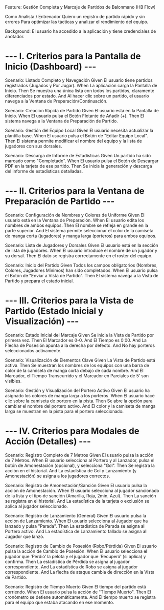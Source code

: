 Feature: Gestión Completa y Marcaje de Partidos de Balonmano (HB Flow)

  Como Analista / Entrenador
  Quiero un registro de partido rápido y sin errores
  Para optimizar las tácticas y analizar el rendimiento del equipo.

  Background: El usuario ha accedido a la aplicación y tiene credenciales de anotador.

# --- I. Criterios para la Pantalla de Inicio (Dashboard) ---

  Scenario: Listado Completo y Navegación
    Given El usuario tiene partidos registrados (Jugados y Por Jugar).
    When La aplicación carga la Pantalla de Inicio.
    Then Se muestra una única lista con todos los partidos, claramente diferenciados por estado.
    And Al hacer clic sobre un partido, el usuario navega a la Ventana de Preparación/Continuación.

  Scenario: Creación Rápida de Partido
    Given El usuario está en la Pantalla de Inicio.
    When El usuario pulsa el Botón Flotante de Añadir (+).
    Then El sistema navega a la Ventana de Preparación de Partido.

  Scenario: Gestión del Equipo Local
    Given El usuario necesita actualizar la plantilla base.
    When El usuario pulsa el Botón de "Editar Equipo Local".
    Then El sistema permite modificar el nombre del equipo y la lista de jugadores con sus dorsales.

  Scenario: Descarga de Informe de Estadísticas
    Given Un partido ha sido marcado como "Completado".
    When El usuario pulsa el Botón de Descargar PDF en la tarjeta de ese partido.
    Then Se inicia la generación y descarga del informe de estadísticas detalladas.

# --- II. Criterios para la Ventana de Preparación de Partido ---

  Scenario: Configuración de Nombres y Colores de Uniforme
    Given El usuario está en la Ventana de Preparación.
    When El usuario edita los nombres de ambos equipos.
    Then El nombre se refleja en grande en la parte superior.
    And El sistema permite seleccionar el color de la camiseta de manga corta (jugadores) y manga larga (porteros) para ambos equipos.

  Scenario: Lista de Jugadores y Dorsales
    Given El usuario está en la sección de lista de jugadores.
    When El usuario introduce el nombre de un jugador y su dorsal.
    Then El dato se registra correctamente en el roster del equipo.

  Scenario: Inicio del Partido
    Given Todos los campos obligatorios (Nombres, Colores, Jugadores Mínimos) han sido completados.
    When El usuario pulsa el Botón de "Enviar a Vista de Partido".
    Then El sistema navega a la Vista de Partido y prepara el estado inicial.

# --- III. Criterios para la Vista de Partido (Estado Inicial y Visualización) ---

  Scenario: Estado Inicial del Marcaje
    Given Se inicia la Vista de Partido por primera vez.
    Then El Marcador es 0-0.
    And El Tiempo es 0:00.
    And La Flecha de Posesión apunta a la derecha por defecto.
    And No hay porteros seleccionados activamente.

  Scenario: Visualización de Elementos Clave
    Given La Vista de Partido está activa.
    Then Se muestran los nombres de los equipos con una barra de color de la camiseta de manga corta debajo de cada nombre.
    And El Marcador, el Tiempo Transcurrido y el Marcador en Parciales de 5' son visibles.

  Scenario: Gestión y Visualización del Portero Activo
    Given El usuario ha asignado los colores de manga larga a los porteros.
    When El usuario hace clic sobre la camiseta de portero en la pista.
    Then Se abre la opción para cambiar el nombre del portero activo.
    And El color y la camiseta de manga larga se muestran en la pista para el portero seleccionado.

# --- IV. Criterios para Modales de Acción (Detalles) ---

  Scenario: Registro Completo de 7 Metros
    Given El usuario pulsa la acción de 7 Metros.
    When El usuario selecciona al Portero y al Lanzador, pulsa el botón de Amonestación (opcional), y selecciona "Gol".
    Then Se registra la acción en el historial.
    And La estadística de Gol y Lanzamiento (y Amonestación) se asigna a los jugadores correctos.

  Scenario: Registro de Amonestación/Sanción
    Given El usuario pulsa la acción de Amonestación.
    When El usuario selecciona al jugador sancionado de la lista y el tipo de sanción (Amarilla, Roja, 2min, Azul).
    Then La sanción se registra en el historial.
    And La estadística de la tarjeta o exclusión se aplica al jugador seleccionado.

  Scenario: Registro de Lanzamiento (General)
    Given El usuario pulsa la acción de Lanzamiento.
    When El usuario selecciona al Jugador que ha lanzado y pulsa "Parada".
    Then La estadística de Parada se asigna al Portero activo.
    And La estadística de Lanzamiento fallado se asigna al Jugador que lanzó.

  Scenario: Registro de Cambio de Posesión (Robo/Pérdida)
    Given El usuario pulsa la acción de Cambio de Posesión.
    When El usuario selecciona el jugador que 'Perdió' la pelota y el jugador que 'Recuperó' (si aplica) y confirma.
    Then La estadística de Pérdida se asigna al jugador correspondiente.
    And La estadística de Robo se asigna al jugador correspondiente.
    And La flecha de ataque cambia de dirección en la Vista de Partido.

  Scenario: Registro de Tiempo Muerto
    Given El tiempo del partido está corriendo.
    When El usuario pulsa la acción de "Tiempo Muerto".
    Then El cronómetro se detiene automáticamente.
    And El tiempo muerto se registra para el equipo que estaba atacando en ese momento.